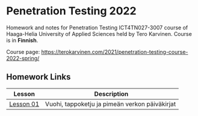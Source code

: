 # Penetration Testing 2022
  
Homework and notes for Penetration Testing ICT4TN027-3007 course of Haaga-Helia University of Applied Sciences held by Tero Karvinen. Course is in **Finnish**.  
  
Course page: https://terokarvinen.com/2021/penetration-testing-course-2022-spring/  
  
## Homework Links  
Lesson | Description
---|---
[Lesson 01](Lesson01.md) | Vuohi, tappoketju ja pimeän verkon päiväkirjat  
